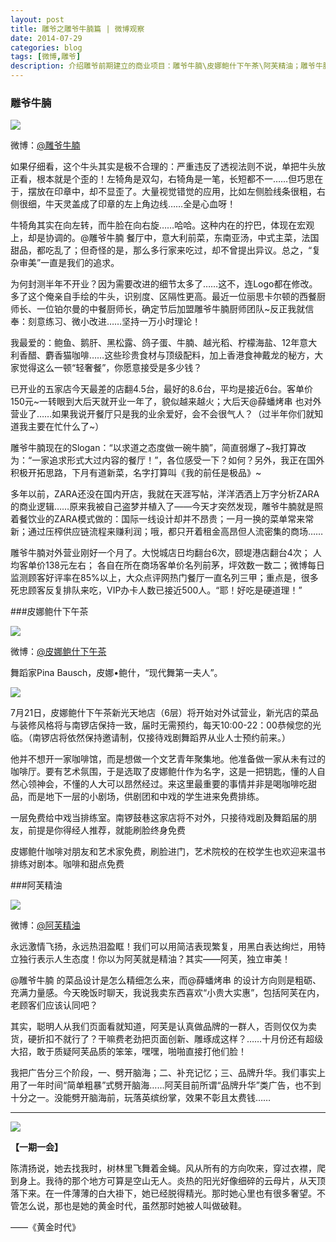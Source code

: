 ```yaml
---
layout: post
title: 雕爷之雕爷牛腩篇 | 微博观察
date: 2014-07-29
categories: blog
tags: [微博,雕爷]
description: 介绍雕爷前期建立的商业项目：雕爷牛腩\皮娜鲍什下午茶\阿芙精油；雕爷牛腩这部分重点推介。
---
```



### 雕爷牛腩

![](http://ww2.sinaimg.cn/bmiddle/633322d0jw1e18buh5dvsj.jpg)

微博：[@雕爷牛腩](http://weibo.com/diaoyeniunan)

如果仔细看，这个牛头其实是极不合理的：严重违反了透视法则不说，单把牛头放正看，根本就是个歪的！左犄角是双勾，右犄角是一笔，长短都不一……但巧思在于，摆放在印章中，却不显歪了。大量视觉错觉的应用，比如左侧脸线条很粗，右侧很细，牛天灵盖成了印章的左上角边线……全是心血呀！

牛犄角其实在向左转，而牛脸在向右旋……哈哈。这种内在的拧巴，体现在宏观上，却是协调的。@雕爷牛腩 餐厅中，意大利前菜，东南亚汤，中式主菜，法国甜品，都吃乱了；但奇怪的是，那么多行家来吃过，却不曾提出异议。总之，“复杂审美”一直是我们的追求。

为何封测半年不开业？因为需要改进的细节太多了……这不，连Logo都在修改。多了这个俺亲自手绘的牛头，识别度、区隔性更高。最近一位丽思卡尔顿的西餐厨师长、一位铂尔曼的中餐厨师长，确定节后加盟雕爷牛腩厨师团队~反正我就信奉：刻意练习、微小改进……坚持一万小时理论！ 

我最爱的：鲍鱼、鹅肝、黑松露、鸽子蛋、牛腩、越光稻、柠檬海盐、12年意大利香醋、麝香猫咖啡……这些珍贵食材与顶级配料，加上香港食神戴龙的秘方，大家觉得这么一顿“轻奢餐”，你愿意接受是多少钱？  

已开业的五家店今天最差的店翻4.5台，最好的8.6台，平均是接近6台。客单价150元~一转眼到大后天就开业一年了，貌似越来越火；大后天@薛蟠烤串 也对外营业了……如果我说开餐厅只是我的业余爱好，会不会很气人？（过半年你们就知道我主要在忙什么了~） 

雕爷牛腩现在的Slogan：“以求道之态度做一碗牛腩”，简直弱爆了~我打算改为：“一家追求形式大过内容的餐厅！”，各位感受一下？如何？另外，我正在国外积极开拓思路，下月有道新菜，名字打算叫《我的前任是极品》~

多年以前，ZARA还没在国内开店，我就在天涯写帖，洋洋洒洒上万字分析ZARA的商业逻辑……原来我被自己盗梦并植入了——今天才突然发现，雕爷牛腩就是照着餐饮业的ZARA模式做的：国际一线设计却并不昂贵；一月一换的菜单常来常新；通过压榨供应链流程来赚利润；哦，都只开着租金高昂但人流密集的商场……

雕爷牛腩对外营业刚好一个月了。大悦城店日均翻台6次，颐堤港店翻台4次； 人均客单价138元左右； 各自在所在商场客单价名列前茅，坪效数一数二；微博每日监测顾客好评率在85%以上，大众点评网热门餐厅一直名列三甲；重点是，很多死忠顾客反复排队来吃，VIP办卡人数已接近500人。“耶！好吃是硬道理！”

###皮娜鲍什下午茶

![](http://ww4.sinaimg.cn/bmiddle/d02bb8c1gw1eii73zk7acj20a70l1goj.jpg)

微博：[@皮娜鲍什下午茶](http://weibo.com/u/3492526273)

舞蹈家Pina Bausch，皮娜•鲍什，“现代舞第一夫人”。

![](http://mmbiz.qpic.cn/mmbiz/0lhibjA95Mu2zQ50WeAiaf3t8Fu3AuFAIcjukIhtIqPdzBdFYMg1iaLjkAINmJUeO1RiaxElVOpPUOVFASjicYZTreQ/0)

7月21日，皮娜鲍什下午茶新光天地店（6层）将开始对外试营业，新光店的菜品与装修风格将与南锣店保持一致，届时无需预约，每天10:00-22：00恭候您的光临。（南锣店将依然保持邀请制，仅接待戏剧舞蹈界从业人士预约前来。）


他并不想开一家咖啡馆，而是想做一个文艺青年聚集地。他准备做一家从未有过的咖啡厅。要有艺术氛围，于是选取了皮娜鲍什作为名字，这是一把钥匙，懂的人自然心领神会，不懂的人大可以昂然经过。来这里最重要的事情并非是喝咖啡吃甜品，而是地下一层的小剧场，供剧团和中戏的学生进来免费排练。

一层免费给中戏当排练室。南锣鼓巷这家店将不对外，只接待戏剧及舞蹈届的朋友，前提是你得经人推荐，就能刷脸终身免费

皮娜鲍什咖啡对朋友和艺术家免费，刷脸进门，艺术院校的在校学生也欢迎来温书排练对剧本。咖啡和甜点免费

###阿芙精油

![](http://ww1.sinaimg.cn/large/69a6667agw1egwt2ss09cj20fk078go4.jpg)

微博：[@阿芙精油](http://weibo.com/u/1772512890)

永远激情飞扬，永远热泪盈眶！我们可以用简洁表现繁复，用黑白表达绚烂，用特立独行表示人生态度！你以为阿芙就是精油？其实——阿芙，独立审美！

@雕爷牛腩 的菜品设计是怎么精细怎么来，而@薛蟠烤串 的设计方向则是粗砺、充满力量感。今天晚饭时聊天，我说我卖东西喜欢“小贵大实惠”，包括阿芙在内，老顾客们应该认同吧？ 

其实，聪明人从我们页面看就知道，阿芙是认真做品牌的一群人，否则仅仅为卖货，硬折扣不就行了？干嘛费老劲把页面创新、雕琢成这样？……十月份还有超级大招，敢于质疑阿芙品质的笨笨，嘿嘿，啪啪直接打他们脸！ 

我把广告分三个阶段，一、劈开脑海；二、补充记忆；三、品牌升华。我们事实上用了一年时间“简单粗暴”式劈开脑海……阿芙目前所谓“品牌升华”类广告，也不到十分之一。没能劈开脑海前，玩落英缤纷掌，效果不彰且太费钱……

----



![](http://cnfeat.qiniudn.com/signitrue-2014-07-11.png)


**【一期一会】**

陈清扬说，她去找我时，树林里飞舞着金蝇。风从所有的方向吹来，穿过衣襟，爬到身上。我待的那个地方可算是空山无人。炎热的阳光好像细碎的云母片，从天顶落下来。在一件薄薄的白大褂下，她已经脱得精光。那时她心里也有很多奢望。不管怎么说，那也是她的黄金时代，虽然那时她被人叫做破鞋。

——《黄金时代》

